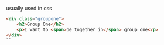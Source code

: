 usually used in css
```html
<div class="groupone">
    <h2>Group One</h2>
    <p>I want to <span>be together in</span> group one</p>
</div>
``
